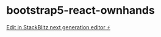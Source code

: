 # bootstrap5-react-ownhands

[Edit in StackBlitz next generation editor ⚡️](https://stackblitz.com/~/github.com/glennpeters/bootstrap5-react-ownhands)